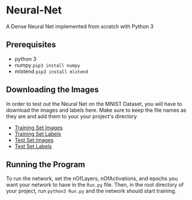 # Neural-Net
A Dense Neural Net implemented from scratch with Python 3

## Prerequisites
- python 3
- numpy `pip3 install numpy`
- mlxtend `pip3 install mlxtend`

## Downloading the Images
In order to test out the Neural Net on the MNIST Dataset, you will have to download the images and labels here. Make sure to keep the file names as they are and add them to your your project's directory

- [Training Set Images](http://yann.lecun.com/exdb/mnist/train-images-idx3-ubyte.gz)
- [Training Set Labels](http://yann.lecun.com/exdb/mnist/train-labels-idx1-ubyte.gz)
- [Test Set Images](http://yann.lecun.com/exdb/mnist/t10k-images-idx3-ubyte.gz)
- [Test Set Labels](http://yann.lecun.com/exdb/mnist/t10k-labels-idx1-ubyte.gz)

## Running the Program
To run the network, set the nOfLayers, nOfActivations, and epochs you want your network to have in the `Run.py` file. Then, in the root directory of your project, run `python3 Run.py` and the network should start training.
